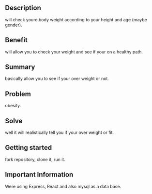 ## Description
will check youre body weight according to your height and age (maybe gender).


## Benefit
will allow  you to check your weight and see if your on a healthy path.

## Summary
basically allow you to see if your over weight or not.

## Problem
obesity.

## Solve
well it will realistically tell you if your over weight or fit.

##



## Getting started
 fork repository,
 clone it,
 run it.

## Important Information
Were using Express,
React and also
mysql as a data base. 
